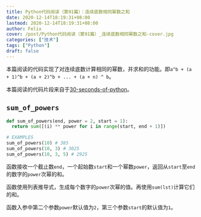 ```yaml
---
title: Python代码阅读（第91篇）：连续底数相同幂数之和
date: 2020-12-14T18:19:31+08:00
lastmod: 2020-12-14T18:19:31+08:00
author: Felix
cover: /post/Python代码阅读（第91篇）_连续底数相同幂数之和-cover.jpg
categories: ["技术"]
tags: ["Python"]
draft: false
---
```


本篇阅读的代码实现了对连续底数计算相同的幂数，并求和的功能。即`a^b + (a + 1)^b + (a + 2)^b + ... + (a + n) ^ b`。

本篇阅读的代码片段来自于[30-seconds-of-python](https://github.com/30-seconds/30-seconds-of-python)。

<!--more-->

## `sum_of_powers`

```py
def sum_of_powers(end, power = 2, start = 1):
  return sum([(i) ** power for i in range(start, end + 1)])

# EXAMPLES
sum_of_powers(10) # 385
sum_of_powers(10, 3) # 3025
sum_of_powers(10, 3, 5) # 2925
```

函数接收一个截止数`end`，一个起始数`start`和一个幂数`power`，返回从`start`至`end`的数字的`power`次幂的和。

函数使用列表推导式，生成每个数字的`power`次幂的值。再使用`sum(lst)`计算它们的和。

函数入参中第二个参数`power`默认值为`2`，第三个参数`start`的默认值为`1`。
